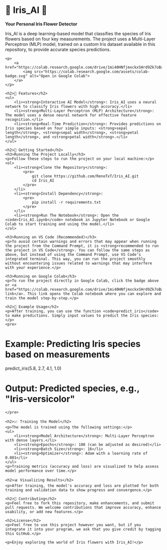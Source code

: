 <!DOCTYPE html>
<html lang="en">
<head>
    <meta charset="UTF-8">
    <meta name="viewport" content="width=device-width, initial-scale=1.0">
    <title>Iris_AI - Personal Iris Flower Detector</title>
</head>
<body>
    <h1>🌸 Iris_AI 🌸</h1>
    <p><strong>Your Personal Iris Flower Detector</strong></p>
    <p>
        Iris_AI is a deep learning-based model that classifies the species of Iris flowers based on four key measurements. The project uses a Multi-Layer Perceptron (MLP) model, trained on a custom Iris dataset available in this repository, to provide accurate species predictions.
    </p>

    <p>
        <a href="https://colab.research.google.com/drive/1mi40HNfjmxckxSHrd9Zk7oBacwdxW65v">
            <img src="https://colab.research.google.com/assets/colab-badge.svg" alt="Open in Google Colab">
        </a>
    </p>

    <h2>🌟 Features</h2>
    <ul>
        <li><strong>Interactive AI Model</strong>: Iris_AI uses a neural network to classify Iris flowers with high accuracy.</li>
        <li><strong>Multi-Layer Perceptron (MLP) Architecture</strong>: The model uses a dense neural network for effective feature recognition.</li>
        <li><strong>Real-Time Prediction</strong>: Provides predictions on Iris species based on four simple inputs: <strong>sepal length</strong>, <strong>sepal width</strong>, <strong>petal length</strong>, and <strong>petal width</strong>.</li>
    </ul>

    <h2>🚀 Getting Started</h2>
    <h3>Running the Project Locally</h3>
    <p>Follow these steps to run the project on your local machine:</p>
    <ol>
        <li><strong>Clone the Repository</strong>: 
            <pre>
                git clone https://github.com/RenoTxT/Iris_AI.git
                cd Iris_AI
            </pre>
        </li>
        <li><strong>Install Dependency</strong>: 
            <pre>
                pip install -r requirements.txt
            </pre>
        </li>
        <li><strong>Run The Notebook</strong>: Open the <code>Iris_AI.ipynb</code> notebook in Jupyter Notebook or Google Colab to start training and using the model.</li>
    </ol>

    <h3>Running on VS Code (Recommended)</h3>
    <p>To avoid certain warnings and errors that may appear when running the project from the Command Prompt, it is <strong>recommended to run the project in VS Code</strong>. You can follow the same steps as above, but instead of using the Command Prompt, use VS Code’s integrated terminal. This way, you can run the project smoothly without encountering issues related to warnings that may interfere with your experience.</p>

    <h3>Running on Google Colab</h3>
    <p>To run the project directly in Google Colab, click the badge above or <a href="https://colab.research.google.com/drive/1mi40HNfjmxckxSHrd9Zk7oBacwdxW65v">this link</a>. This link opens the Colab notebook where you can explore and train the model step-by-step.</p>

    <h2>🌼 Example Usage</h2>
    <p>After training, you can use the function <code>predict_iris</code> to make predictions. Simply input values to predict the Iris species:</p>
    <pre>
# Example: Predicting Iris species based on measurements
predict_iris(5.8, 2.7, 4.1, 1.0)
# Output: Predicted species, e.g., "Iris-versicolor"
    </pre>

    <h2>📈 Training the Model</h2>
    <p>The model is trained using the following settings:</p>
    <ul>
        <li><strong>Model Architecture</strong>: Multi-Layer Perceptron with dense layers.</li>
        <li><strong>Epochs</strong>: 100 (can be adjusted as desired)</li>
        <li><strong>Batch Size</strong>: 16</li>
        <li><strong>Optimizer</strong>: Adam with a learning rate of 0.001</li>
    </ul>
    <p>Training metrics (accuracy and loss) are visualized to help assess model performance over time.</p>

    <h2>📊 Visualizing Results</h2>
    <p>After training, the model's accuracy and loss are plotted for both training and validation data to show progress and convergence.</p>

    <h2>🌸 Contributing</h2>
    <p>Feel free to fork this repository, make enhancements, and submit pull requests. We welcome contributions that improve accuracy, enhance usability, or add new features.</p>

    <h2>License</h2>
    <p>Feel free to use this project however you want, but if you integrate it into your program, we ask that you give credit by tagging this GitHub.</p>

    <p>Enjoy exploring the world of Iris flowers with Iris_AI!</p>
</body>
</html>

